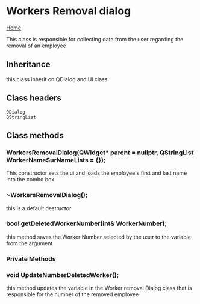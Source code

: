 # Workers Removal dialog
[Home](../../ReadMe.md) 

This class is responsible for collecting data from the user regarding the removal of an employee

## Inheritance

this class inherit on QDialog and Ui class 

## Class headers

    QDialog
    QStringList

## Class methods 

### WorkersRemovalDialog(QWidget* parent = nullptr, QStringList     WorkerNameSurNameLists = {});

This constructor sets the ui and loads the employee's first and last name into the combo box

### ~WorkersRemovalDialog();

this is a default destructor

### bool getDeletedWorkerNumber(int& WorkerNumber);
this method saves the Worker Number selected by the user to the variable from the argument

### Private Methods

### void UpdateNumberDeletedWorker();

this method updates the variable in the Worker removal Dialog class that is responsible for the number of the removed employee